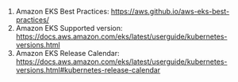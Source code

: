 1. Amazon EKS Best Practices: https://aws.github.io/aws-eks-best-practices/
2. Amazon EKS Supported version:
   https://docs.aws.amazon.com/eks/latest/userguide/kubernetes-versions.html
3. Amazon EKS Release Calendar:
   https://docs.aws.amazon.com/eks/latest/userguide/kubernetes-versions.html#kubernetes-release-calendar
